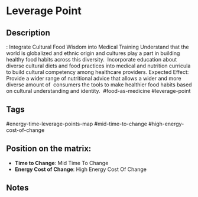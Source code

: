 # Leverage Point

## Description
: Integrate Cultural Food Wisdom into Medical Training Understand that the world is globalized and ethnic origin and cultures play a part in building healthy food habits across this diversity.  Incorporate education about diverse cultural diets and food practices into medical and nutrition curricula to build cultural competency among healthcare providers.     Expected Effect:   Provide a wider range of nutritional advice that allows a wider and more diverse amount of  consumers the tools to make healthier food habits based on cultural understanding and identity.    #food-as-medicine #leverage-point

## Tags
#energy-time-leverage-points-map #mid-time-to-change #high-energy-cost-of-change

## Position on the matrix:
- **Time to Change**: Mid Time To Change
- **Energy Cost of Change**: High Energy Cost Of Change

## Notes
<!-- Add your notes here -->
